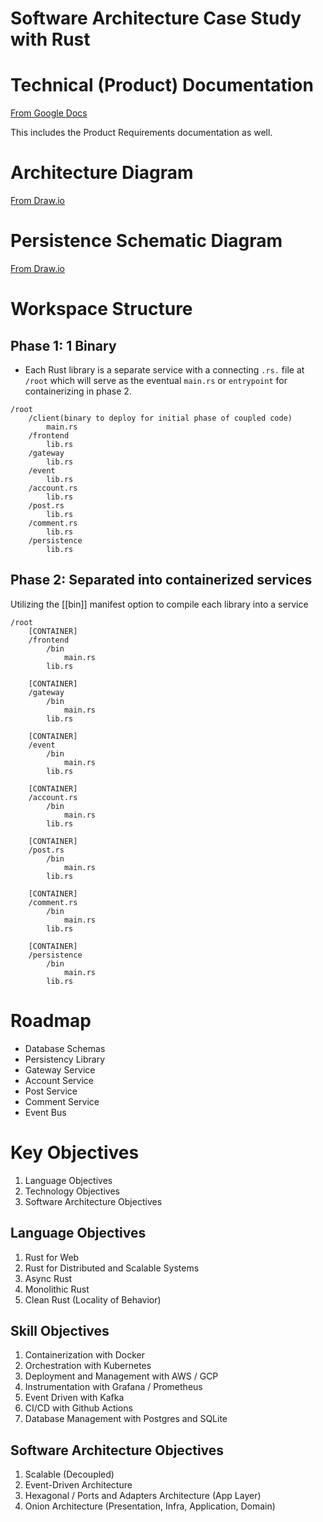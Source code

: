 # Software Architecture Case Study with Rust

# Technical (Product) Documentation

[From Google Docs](https://docs.google.com/document/d/1XhoqWgHti_WArzu7oZJjJcr9yvebNP1C7r42s5Y0vyM/edit?usp=sharing)

This includes the Product Requirements documentation as well.


# Architecture Diagram

[From Draw.io](https://drive.google.com/file/d/1WBCnk8QiiBw8mf0VkOgjS3oYCYN40CXI/view?usp=drive_link)

# Persistence Schematic Diagram

[From Draw.io](https://drive.google.com/file/d/175X2peGS7EG9vrILSeNTbOD_UySyv49K/view?usp=drive_link)


# Workspace Structure

## Phase 1: 1 Binary

- Each Rust library is a separate service with a connecting `.rs.` file at `/root` which will serve as the eventual `main.rs` or `entrypoint` for containerizing in phase 2.

```
/root
    /client(binary to deploy for initial phase of coupled code)
        main.rs
    /frontend
        lib.rs
    /gateway
        lib.rs
    /event
        lib.rs
    /account.rs
        lib.rs
    /post.rs
        lib.rs
    /comment.rs
        lib.rs
    /persistence
        lib.rs
```

## Phase 2: Separated into containerized services

Utilizing the [[bin]] manifest option to compile each library into a service

```
/root
    [CONTAINER]
    /frontend
        /bin
            main.rs
        lib.rs

    [CONTAINER]
    /gateway
        /bin
            main.rs
        lib.rs

    [CONTAINER]
    /event
        /bin
            main.rs
        lib.rs

    [CONTAINER]
    /account.rs
        /bin
            main.rs
        lib.rs

    [CONTAINER]
    /post.rs
        /bin
            main.rs
        lib.rs

    [CONTAINER]
    /comment.rs
        /bin
            main.rs
        lib.rs

    [CONTAINER]
    /persistence
        /bin
            main.rs
        lib.rs
```

# Roadmap

- Database Schemas
- Persistency Library
- Gateway Service
- Account Service
- Post Service
- Comment Service
- Event Bus

# Key Objectives

1. Language Objectives
2. Technology Objectives
3. Software Architecture Objectives

## Language Objectives

1. Rust for Web
2. Rust for Distributed and Scalable Systems
3. Async Rust
4. Monolithic Rust
5. Clean Rust (Locality of Behavior)

## Skill Objectives

1. Containerization with Docker 
2. Orchestration with Kubernetes
3. Deployment and Management with AWS / GCP
4. Instrumentation with Grafana / Prometheus
5. Event Driven with Kafka
6. CI/CD with Github Actions
7. Database Management with Postgres and SQLite

## Software Architecture Objectives

1. Scalable (Decoupled)
2. Event-Driven Architecture
3. Hexagonal / Ports and Adapters Architecture (App Layer)
5. Onion Architecture (Presentation, Infra, Application, Domain)


